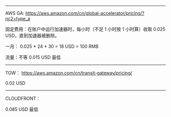 ----

AWS GA: https://aws.amazon.com/cn/global-accelerator/pricing/?nc2=type_a

固定费用：在账户中运行加速器时，每小时（不足 1 小时按 1 小时算）收取 0.025 USD，直到加速器被删除。

一月： 0.025 * 24  * 30 = 18 USD  = 100 RMB

流量：不等 0.015 USD 最低

----

TGW： https://aws.amazon.com/cn/transit-gateway/pricing/

0.02 USD


----

CLOUDFRONT： 

0.085 USD	 最低
